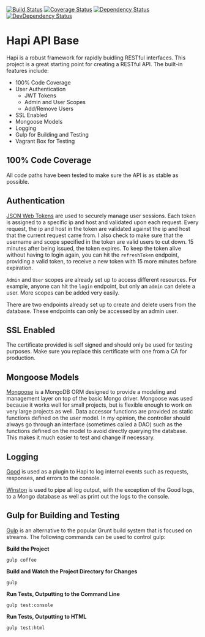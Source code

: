 [![Build Status](https://travis-ci.org/raelcun/Hapi-API-Base.svg?branch=master)](https://travis-ci.org/raelcun/Hapi-API-Base)
[![Coverage Status](https://coveralls.io/repos/raelcun/Hapi-API-Base/badge.svg?branch=master&service=github)](https://coveralls.io/github/raelcun/Hapi-API-Base?branch=master)
[![Dependency Status](https://david-dm.org/raelcun/hapi-api-base.svg)](https://david-dm.org/raelcun/hapi-api-base)
[![DevDependency Status](https://david-dm.org/raelcun/hapi-api-base/dev-status.svg)](https://david-dm.org/raelcun/hapi-api-base#info=devDependencies)

# Hapi API Base

Hapi is a robust framework for rapidly buidling RESTful interfaces. This project is a great starting point for creating a RESTful API. The built-in features include:
* 100% Code Coverage
* User Authentication
  * JWT Tokens
  * Admin and User Scopes
  * Add/Remove Users
* SSL Enabled
* Mongoose Models
* Logging
* Gulp for Building and Testing
* Vagrant Box for Testing

## 100% Code Coverage

All code paths have been tested to make sure the API is as stable as possible.

## Authentication

[JSON Web Tokens](https://github.com/auth0/node-jsonwebtoken) are used to securely manage user sessions. Each token is assigned to a specific ip and host and validated upon each request. Every request, the ip and host in the token are validated against the ip and host that the current request came from. I also check to make sure that the username and scope specified in the token are valid users to cut down. 15 minutes after being issued, the token expires. To keep the token alive without having to login again, you can hit the `refreshToken` endpoint, providing a valid token, to receive a new token with 15 more minutes before expiration.

`Admin` and `User` scopes are already set up to access different resources. For example, anyone can hit the `login` endpoint, but only an `admin` can delete a user. More scopes can be added very easily.

There are two endpoints already set up to create and delete users from the database. These endpoints can only be accessed by an admin user.

## SSL Enabled

The certificate provided is self signed and should only be used for testing purposes. Make sure you replace this certificate with one from a CA for production.

## Mongoose Models

[Mongoose](https://github.com/Automattic/mongoose) is a MongoDB ORM designed to provide a modeling and management layer on top of the basic Mongo driver. Mongoose was used because it works well for small projects, but is flexible enough to work on very large projects as well. Data accessor functions are provided as static functions defined on the user model. In my opinion, the controller should always go through an interface (sometimes called a DAO) such as the functions defined on the model to avoid directly querying the database. This makes it much easier to test and change if necessary.

## Logging

[Good](https://github.com/hapijs/good) is used as a plugin to Hapi to log internal events such as requests, responses, and errors to the console.

[Winston](https://github.com/winstonjs/winston) is used to pipe all log output, with the exception of the Good logs, to a Mongo database as well as print out the logs to the console.

## Gulp for Building and Testing

[Gulp](https://github.com/gulpjs/gulp) is an alternative to the popular Grunt build system that is focused on streams. The following commands can be used to control gulp:

**Build the Project**

```shell
gulp coffee
```

**Build and Watch the Project Directory for Changes**
```shell
gulp
```

**Run Tests, Outputting to the Command Line**
```shell
gulp test:console
```

**Run Tests, Outputting to HTML**
```shell
gulp test:html
```